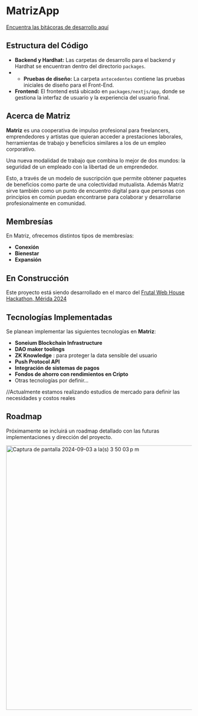 # MatrizApp

[Encuentra las bitácoras de desarrollo aquí](https://github.com/Matriz-coop/Matriz-Code/wiki)

## Estructura del Código

- **Backend y Hardhat:** Las carpetas de desarrollo para el backend y Hardhat se encuentran dentro del directorio `packages`.
- - **Pruebas de diseño:** La carpeta `antecedentes` contiene las pruebas iniciales de diseño para el Front-End. 
- **Frontend:** El frontend está ubicado en `packages/nextjs/app`, donde se gestiona la interfaz de usuario y la experiencia del usuario final.

## Acerca de Matriz

**Matriz** es una cooperativa de impulso profesional para freelancers, emprendedores y artistas que quieran acceder a prestaciones laborales, herramientas de trabajo y beneficios similares a los de un empleo corporativo. 

Una nueva modalidad de trabajo que combina lo mejor de dos mundos: la seguridad de un empleado con la libertad de un emprendedor. 

Esto, a través de un modelo de suscripción que permite obtener paquetes de beneficios como parte de una colectividad mutualista. Además Matriz sirve también como un punto de encuentro digital para que personas con principios en común puedan encontrarse para colaborar y desarrollarse profesionalmente en comunidad.

## Membresías

En Matriz, ofrecemos distintos tipos de membresías:

- **Conexión**
- **Bienestar**
- **Expansión**

## En Construcción

Este proyecto está siendo desarrollado en el marco del [Frutal Web House Hackathon, Mérida 2024](https://devpost.com/software/zigoto) 

## Tecnologías Implementadas

Se planean implementar las siguientes tecnologías en **Matriz**:

- **Soneium Blockchain Infrastructure**
- **DAO maker toolings**
- **ZK Knowledge** : para proteger la data sensible del usuario
- **Push Protocol API**
- **Integración de sistemas de pagos**
-  **Fondos de ahorro con rendimientos en Cripto**
- Otras tecnologías por definir...



//Actualmente estamos realizando estudios de mercado para definir las necesidades y costos reales


## Roadmap

Próximamente se incluirá un roadmap detallado con las futuras implementaciones y dirección del proyecto. 


<img width="718" alt="Captura de pantalla 2024-09-03 a la(s) 3 50 03 p m" src="https://github.com/user-attachments/assets/0bb502fa-4a96-4ad5-993c-d2aed73a5a3e">
